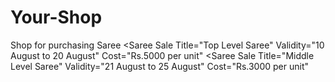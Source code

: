 # Your-Shop 
Shop for purchasing Saree
<Saree Sale
Title="Top Level Saree"
Validity="10 August to 20 August"
Cost="Rs.5000 per unit"
<Saree Sale
Title="Middle Level Saree"
Validity="21 August to 25 August"
Cost="Rs.3000 per unit"
